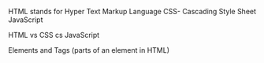 HTML stands for Hyper Text Markup Language
CSS- Cascading Style Sheet
JavaScript

HTML vs CSS cs JavaScript

Elements and Tags (parts of an element in HTML)



